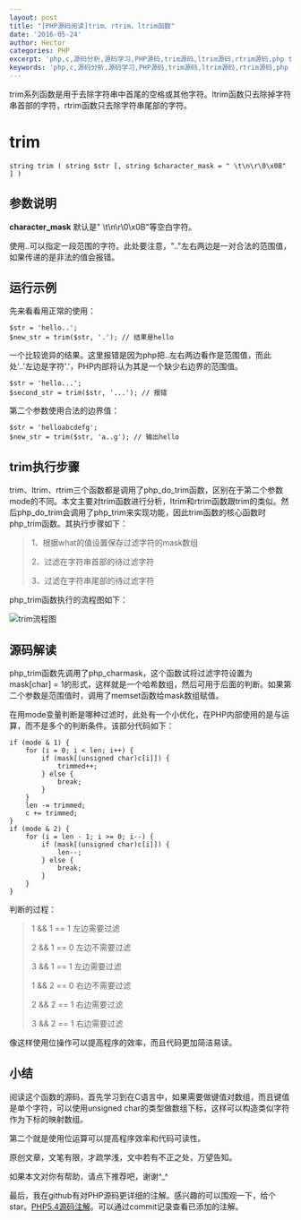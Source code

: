 ```yaml
---
layout: post
title: "[PHP源码阅读]trim、rtrim、ltrim函数"
date: '2016-05-24'
author: Hector
categories: PHP
excerpt: 'php,c,源码分析,源码学习,PHP源码,trim源码,ltrim源码,rtrim源码,php trim源码,php源码阅读,PHP源码阅读'
keywords: 'php,c,源码分析,源码学习,PHP源码,trim源码,ltrim源码,rtrim源码,php trim源码,php源码阅读,PHP源码阅读'
---
```


trim系列函数是用于去除字符串中首尾的空格或其他字符。ltrim函数只去除掉字符串首部的字符，rtrim函数只去除字符串尾部的字符。

# trim

    string trim ( string $str [, string $character_mask = " \t\n\r\0\x0B" ] )

## 参数说明

**character_mask**
默认是" \t\n\r\0\x0B"等空白字符。

使用..可以指定一段范围的字符。此处要注意，".."左右两边是一对合法的范围值，如果传递的是非法的值会报错。

<!--more-->

## 运行示例

先来看看用正常的使用：

    $str = 'hello..';
    $new_str = trim($str, '.'); // 结果是hello

 

一个比较诡异的结果。这里报错是因为php把..左右两边看作是范围值，而此处'..'左边是字符'.'，PHP内部将认为其是一个缺少右边界的范围值。

    $str = 'hello...';
    $second_str = trim($str, '...'); // 报错

 

第二个参数使用合法的边界值：

    $str = 'helloabcdefg';
    $new_str = trim($str, 'a..g'); // 输出hello

 

## trim执行步骤

trim、ltrim、rtrim三个函数都是调用了php_do_trim函数，区别在于第二个参数mode的不同。本文主要对trim函数进行分析，ltrim和rtrim函数跟trim的类似。然后php_do_trim会调用了php_trim来实现功能，因此trim函数的核心函数时php_trim函数。其执行步骤如下：

> 1、根据what的值设置保存过滤字符的mask数组
> 
> 2、过滤在字符串首部的待过滤字符
> 
> 3、过滤在字符串尾部的待过滤字符

php_trim函数执行的流程图如下：

![trim流程图](http://7u2eqw.com1.z0.glb.clouddn.com/trim.png)

 

## 源码解读

php_trim函数先调用了php_charmask，这个函数试将过滤字符设置为mask[char] = 1的形式，这样就是一个哈希数组，然后可用于后面的判断。如果第二个参数是范围值时，调用了memset函数给mask数组赋值。

 

在用mode变量判断是哪种过滤时，此处有一个小优化，在PHP内部使用的是与运算，而不是多个的判断条件。该部分代码如下：

    if (mode & 1) {
        for (i = 0; i < len; i++) {
            if (mask[(unsigned char)c[i]]) {
                trimmed++;
            } else {
                break;
            }
        }
        len -= trimmed;
        c += trimmed;
    }
    if (mode & 2) {
        for (i = len - 1; i >= 0; i--) {
            if (mask[(unsigned char)c[i]]) {
                len--;
            } else {
                break;
            }
        }
    }

 

判断的过程：

> 1 && 1 == 1 左边需要过滤
> 
> 2 && 1 == 0 左边不需要过滤
> 
> 3 && 1 == 1 左边需要过滤
> 
> 1 && 2 == 0 右边不需要过滤
> 
> 2 && 2 == 1 右边需要过滤
> 
> 3 && 2 == 1 右边需要过滤


像这样使用位操作可以提高程序的效率，而且代码更加简洁易读。

 

## 小结

阅读这个函数的源码，首先学习到在C语言中，如果需要做键值对数组，而且键值是单个字符，可以使用unsigned char的类型做数组下标，这样可以构造类似字符作为下标的映射数组。

第二个就是使用位运算可以提高程序效率和代码可读性。

 

原创文章，文笔有限，才疏学浅，文中若有不正之处，万望告知。

如果本文对你有帮助，请点下推荐吧，谢谢^_^

 

最后，我在github有对PHP源码更详细的注解。感兴趣的可以围观一下，给个star。[PHP5.4源码注解](https://github.com/hoohack/read-php-src)。可以通过commit记录查看已添加的注解。